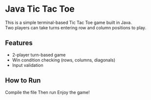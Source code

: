 # Java Tic Tac Toe

This is a simple terminal-based Tic Tac Toe game built in Java.  
Two players can take turns entering row and column positions to play.

## Features
- 2-player turn-based game
- Win condition checking (rows, columns, diagonals)
- Input validation

## How to Run
Compile the file
Then run
Enjoy the game!
